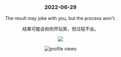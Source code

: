 <!-- [START DAILY SAYING] -->
<!-- Please keep comment here to allow auto update -->
<h3 align="center">2022-06-29</h3>
<p align="center">The result may joke with you, but the process won't.</p>
<p align="center">结果可能会和你开玩笑，但过程不会。</p>
<p align="center"><img src="https://staticedu-wps.cache.iciba.com/image/fda020180ea06dda4d56c3757352a55d.jpg"/></p>
<!-- [END DAILY SAYING] -->

<p align="center"><img alt="profile views" src="https://komarev.com/ghpvc/?username=bubkoo&color=brightgreen&style=flat-square&label=PROFILE+VIEWS" /></p>
